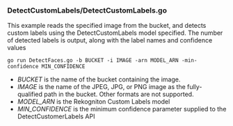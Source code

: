 ### DetectCustomLabels/DetectCustomLabels.go


This example reads the specified image from the bucket, 
and detects custom labels using the DetectCustomLabels model specified.
The number of detected labels is output, along with the label names and confidence values

`go run DetectFaces.go -b BUCKET -i IMAGE -arn MODEL_ARN -min-confidence MIN_CONFIDENCE`

- _BUCKET_ is the name of the bucket containing the image.
- _IMAGE_ is the name of the JPEG, JPG, or PNG image as the fully-qualified path in the bucket.
  Other formats are not supported.
- _MODEL_ARN_ is the Rekogniton Custom Labels model
- _MIN_CONFIDENCE_ is the minimum confidence parameter supplied to the DetectCustomerLabels API